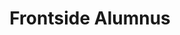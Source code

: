 ---
templateKey: people
name: Ginger Whalen
title: Frontside Alumnus
img: ginger-whalen.jpg
twitter: gingerwhalen
github: gingerspice5
bio: "Ginger gets you to your goals yet stays in touch with the human experience. She’s been building rocket fueled partnerships with large and small tech companies for nearly a million years.

As a former ultra distance athlete, she figured out collaboration is a lot more fun than competition. Sucker for live music, MOOCs and pandas."
alumnus: true
---